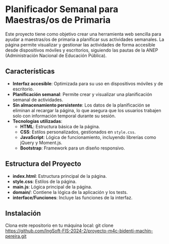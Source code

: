 # Planificador Semanal para Maestras/os de Primaria

Este proyecto tiene como objetivo crear una herramienta web sencilla para ayudar a maestras/os de primaria a planificar sus actividades semanales. La página permite visualizar y gestionar las actividades de forma accesible desde dispositivos móviles y escritorios, siguiendo las pautas de la ANEP (Administración Nacional de Educación Pública).

## Características

- **Interfaz accesible**: Optimizada para su uso en dispositivos móviles y de escritorio.
- **Planificación semanal**: Permite crear y visualizar una planificación semanal de actividades.
- **Sin almacenamiento persistente**: Los datos de la planificación se eliminan al recargar la página, lo que asegura que los usuarios trabajen solo con información temporal durante su sesión.
- **Tecnologías utilizadas**:
  - **HTML**: Estructura básica de la página.
  - **CSS**: Estilos personalizados, gestionados en `style.css`.
  - **JavaScript**: Lógica de funcionamiento, incluyendo librerías como jQuery y Moment.js.
  - **Bootstrap**: Framework para un diseño responsivo.
  
## Estructura del Proyecto

- **index.html**: Estructura principal de la página.
- **style.css**: Estilos de la página.
- **main.js**: Lógica principal de la página.
- **domain/**: Contiene la lógica de la aplicación y los tests.
- **interface/Funciones**: Incluye las funciones de la interfaz.
  
## Instalación

Clona este repositorio en tu máquina local: git clone https://github.com/IngSoft-FIS-2024-2/proyecto-m4c-bidenti-machin-pereira.git


